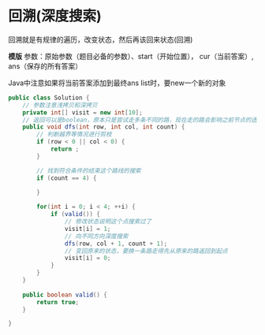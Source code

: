 # 回溯(深度搜索)

回溯就是有规律的遍历，改变状态，然后再该回来状态(回溯)

**模版** 参数：原始参数（题目必备的参数）、start（开始位置）， cur（当前答案）, ans（保存的所有答案）

Java中注意如果将当前答案添加到最终ans list时，要new一个新的对象

```java
public class Solution {
    // 参数注意浅拷贝和深拷贝
    private int[] visit = new int[10];
    // 返回可以是boolean，原本只是尝试走多条不同的路，现在走的路会影响之前节点的选择
    public void dfs(int row, int col, int count) {
        // 判断越界等情况进行剪枝
        if (row < 0 || col < 0) {
            return ;
        }

        // 找到符合条件的结束这个路线的搜索
        if (count == 4) {
            
        }

        for(int i = 0; i < 4; ++i) {
            if (valid()) {
                // 修改状态说明这个点搜索过了
                visit[i] = 1;
                // 向不同方向深度搜索
                dfs(row, col + 1, count + 1);
                // 变回原来的状态，要换一条路走得先从原来的路返回到起点
                visit[i] = 0;
            }
        }
    }   
    
    public boolean valid() {
        return true;
    }   

}
```